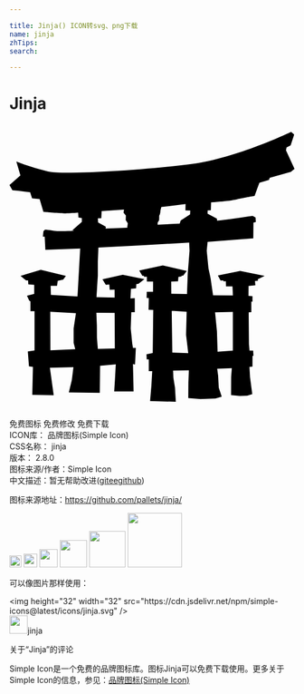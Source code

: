 ```yaml
---

title: Jinja() ICON转svg、png下载
name: jinja
zhTips: 
search: 

---
```


# Jinja  <small style="font-size: 60%;font-weight: 100"></small>

<div id="svg" class="svg-wrap">
<svg role="img" xmlns="http://www.w3.org/2000/svg" viewBox="0 0 24 24"><title>Jinja icon</title><path d="M23.719.668l-.08.039s-4.563 2.175-8.244 2.652c-1.854.24-4.555.481-6.965.62a65.475 65.475 0 01-3.254.117c-.917.005-1.63-.032-1.95-.11a20.19 20.19 0 01-2.4-.732l-.252-.1.346 1.172-.92.809.248.437.44.033 1.052.131.162.514.635.057.318 1.078.092.006s1.338.115 1.762.115c.365 0 .93-.041 1.072-.05l.024.396.287.054v.315l-.799.71.156.028c-.14.01-.227.018-.5.03-.429.017-.934.02-1.203-.018-.586-.086-.709-.086-.709-.086H2.98l-.122.13-.046.446h.152l.055 1.111 2.933-.113-.205 3.682-.02.347-2.242-.127-.02-.761h.538l.057-.42.464-.106.223-.312-2.111-.51-1.705.506.465.388h.166l.025.334.494.028v.763l-.611.157.19.404.105.068v.825h.343v3.296l-.566.086.098 1.247.334.056-.055 2.342 1.803.033-.32-2.303 1.982-.048-.139 1.087-.25 1.032 2.608.033.027-2.28 1.322-.119-.072 1.293-.063.99h1.633l-.053-2.3.176.027.067-1.392h-.243l-.058-.34-.131-1.29.049-1.364h.295v-1.182l-.364.027.04-.806.431-.043.022-.352.172-.025.51-.389-1.827-.375-1.709.379.285.469.239-.02.054-.004.034.442.41-.02.004.674-1.526-.035.053-.877.059-.926v-1.213l.048-1.152 3.485-.178 4.156-.24.033.674-.152 1.949-.063 1.693-1.32-.023-.006-1.018.574-.021.028-.373.27-.041-.012-.057.152-.01.29-.388-2.01-.471-1.987.426.258.45.14-.01v.089h.246v.402l.524.008-.006.856h-.527l-.014.505.187.022-.021.978.394.02-.044 3.615-.524.108.016.423h.176v.985h.289l-.07 1.205-.112 1.314 2.17.057-.069-1.172-.138-.848-.022-.593 1.325-.024-.041 1.002-.008 1.33 1.033.082 1.252-.05.533-.157-.25-.76-.053-1-.08-.583 1.233-.045-.057.742-.006 1.515.738.069.631-.016.416-.13-.187-1.424-.049-.862.25-.027.006-.895.08-.017-.027-.43h-.303l-.049-.527-.023-2.692.222-.006v-.902l.096.014v-.461l-.334-.027.006-.836.57-.051-.033-.362.26-.021-.024-.117.58-.29-2.056-.413-1.881.38.232.432.223-.02.014.077h.203l.011.426.547-.006.035.773-1.671-.012-.211-1.457-.178-.826-.145-1.469.075-.746 3.847-.293.012-1.316.201-.05-.023-.38-.239-.138h-.037l-.357.05-.793.116a62.16 62.16 0 01-1.625.216l-.191.02-.014-.178-.785-.41.006-.275.271-.008.02-.672c.09-.006.352-.024.771-.062.484-.045 1.04-.105 1.361-.18.597-.14 1.452-.281 1.452-.281l.076-.012.408-1.108.805-.234.066-.184 1.78-.492.306-.252-.717-1.564.047-.236.344-.18.297-.906-.252-.223zM14.826 6.73l-.01.526.407.017-.016.32-.789.518-.086.258-1.86.09.01-.184.112-.181.01-.153.001-.228.067-.156.031-.16v-.092l.08-.323 2.043-.252zm-5.181.461l-.043.264.199.234-.014.387.176.27-.047.328.025.035-1.847.074.02-.152-.653-.354-.022-.345.291-.014.028-.598 1.887-.129zm4.015 8.5l1.258.082-.05 1.938.183 1.541-1.34-.047-.05-3.514zm-10.226.084l2.16.112L5.4 17.17v1.219l.137.523-2.09.098-.013-3.235zm15.377.01v3.256l-1.291.094-.051-1.723-.158-1.592 1.5-.035zm-11.495.076l1.538.006.017 2.996-1.43.026-.076-.928-.006-1.047-.043-1.053Z"/></svg>
</div>
<detail full-name='jinja'></detail>

<div class="detail-page">
<p>
<span><span class="badge-success badge">免费图标</span> <span class="badge-success badge">免费修改</span>  <span class="badge-success badge">免费下载</span> </span>
<br/>
<span>
ICON库：
<span class="badge-secondary badge">品牌图标(Simple Icon)</span> 
</span>
<br/>
<span>
CSS名称：
<span class="badge-secondary badge">jinja</span> 
</span>

<br/>
<span>
版本：
<span class="badge-secondary badge">2.8.0</span> 
</span>
<br/>
<span>图标来源/作者：<span class="badge-light badge">Simple Icon</span></span> 
<br/>
<span class="zh-detail">中文描述：暂无<span class="help-link"><span>帮助改进</span>(<a href="https://gitee.com/liuwave/icon-helper/edit/master/json/brands/jinja.json" target="_blank" rel="noopener noreferrer">gitee</a><a href="https://github.com/liuwave/icon-helper/edit/master/json/brands/jinja.json" target="_blank" rel="noopener noreferrer">github</a></span>)</span><br/>
</p>
</div><div class="description description alert alert-light"><p>图标来源地址：<a href="https://github.com/pallets/jinja/" target="_blank" rel="noopener noreferrer">https://github.com/pallets/jinja/</a></p></div>
<div class="alert alert-dark">
<img height="21" width="21" src="https://cdn.jsdelivr.net/npm/simple-icons@latest/icons/jinja.svg" />
<img height="24" width="24" src="https://cdn.jsdelivr.net/npm/simple-icons@latest/icons/jinja.svg" />
<img height="32" width="32" src="https://cdn.jsdelivr.net/npm/simple-icons@latest/icons/jinja.svg" />
<img height="48" width="48" src="https://cdn.jsdelivr.net/npm/simple-icons@latest/icons/jinja.svg" />
<img height="64" width="64" src="https://cdn.jsdelivr.net/npm/simple-icons@latest/icons/jinja.svg" />
<img height="96" width="96" src="https://cdn.jsdelivr.net/npm/simple-icons@latest/icons/jinja.svg" />

</div>
<div>
  <p>可以像图片那样使用：    
  </p>
  <div class="alert alert-primary" style="font-size: 14px">
    &lt;img height="32" width="32" src="https://cdn.jsdelivr.net/npm/simple-icons@latest/icons/jinja.svg" /&gt;
    <copy-btn content='<img height="32" width="32" src="https://cdn.jsdelivr.net/npm/simple-icons@latest/icons/jinja.svg" />'></copy-btn>
  </div>
  <div class="alert alert-secondary">
    <img height="32" width="32" src="https://cdn.jsdelivr.net/npm/simple-icons@latest/icons/jinja.svg" />jinja
    <copy-btn content="jinja" btn-title="复制图标名称"></copy-btn>
  </div>
</div>

<Vssue title="关于“Jinja”的评论" >关于“Jinja”的评论</Vssue>


<div><p>Simple Icon是一个免费的品牌图标库。图标Jinja可以免费下载使用。更多关于  Simple Icon的信息，参见：<a target="_blank" href="https://iconhelper.cn/brands.html">品牌图标(Simple Icon)</a>
</p></div>

